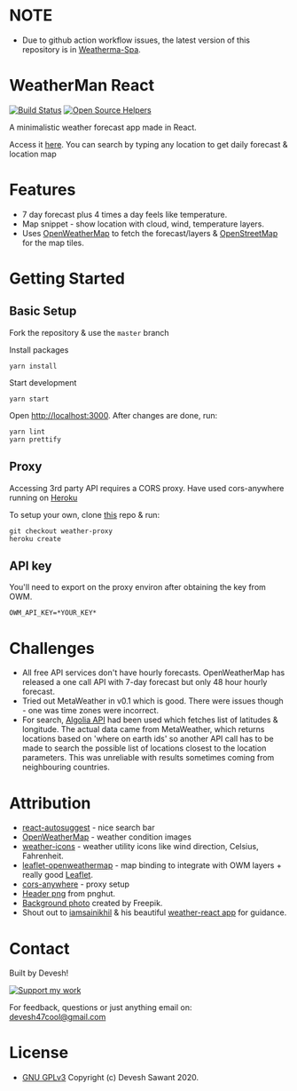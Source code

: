 # NOTE
- Due to github action workflow issues, the latest version of this repository is in [Weatherma-Spa](https://github.com/dsaw/weatherman-spa).

# WeatherMan React
[![Build Status](https://travis-ci.org/dsaw/weatherman-react.svg?branch=master)](https://travis-ci.org/github/dsaw/weatherman-react)
[![Open Source Helpers](https://www.codetriage.com/dsaw/weatherman-react/badges/users.svg)](https://www.codetriage.com/dsaw/weatherman-react)

A minimalistic weather forecast app made in React.

Access it [here](https://dsaw.github.io/weatherman-react/). You can search by typing any location to get daily forecast & location map

# Features
- 7 day forecast plus 4 times a day feels like temperature.
- Map snippet - show location with cloud, wind, temperature layers.
- Uses [OpenWeatherMap](https://openweathermap.org/) to fetch the forecast/layers & [OpenStreetMap](https://www.openstreetmap.org/about) for the map tiles.

# Getting Started

## Basic Setup

Fork the repository & use the `master` branch

Install packages
```
yarn install
```
Start development
```
yarn start
```
Open [http://localhost:3000](http://localhost:3000).
After changes are done, run:
```
yarn lint
yarn prettify
```

## Proxy
Accessing 3rd party API requires a CORS proxy. Have used cors-anywhere running on [Heroku](https://cors-proxy-serv.herokuapp.com/)

To setup your own, clone [this](https://github.com/dsaw/cors-anywhere) repo & run:
```
git checkout weather-proxy
heroku create
```

## API key
You'll need to export on the proxy environ after obtaining the key from OWM.
```
OWM_API_KEY=*YOUR_KEY*
```

# Challenges
- All free API services don't have hourly forecasts. OpenWeatherMap has released a one call API with 7-day forecast but only 48 hour hourly forecast.
- Tried out MetaWeather in v0.1 which is good. There were issues though - one was time zones were incorrect.
- For search, [Algolia API](https://www.algolia.com/doc/rest-api/search/) had been used which fetches list of latitudes & longitude. The actual data came from MetaWeather, which returns locations based on 'where on earth ids' so another API call has to be made to search the possible list of locations closest to the location parameters. This was unreliable with results sometimes coming from neighbouring countries.

# Attribution
- [react-autosuggest](http://react-autosuggest.js.org/) - nice search bar
- [OpenWeatherMap]() - weather condition images
- [weather-icons](https://erikflowers.github.io/weather-icons/) - weather utility icons like wind direction, Celsius, Fahrenheit.
- [leaflet-openweathermap](https://github.com/buche/leaflet-openweathermap) - map binding to integrate with OWM layers + really good [Leaflet](https://leafletjs.com/).
- [cors-anywhere](https://github.com/Rob--W/cors-anywhere) - proxy setup
- [Header png](https://pnghut.com/png/kEWKsWGE3x/cartoon-cloud-meteorological-phenomenon-transparent-png) from pnghut.
- [Background photo](https://www.freepik.com/photos/background) created by Freepik. 
- Shout out to [iamsainikhil](https://github.com/iamsainikhil/weather-react) & his beautiful [weather-react app](https://github.com/iamsainikhil/weather-react) for guidance.

# Contact
Built by Devesh!

[![Support my work](https://cdn.buymeacoffee.com/buttons/default-blue.png)](https://www.buymeacoffee.com/dsawthewhat)

For feedback, questions or just anything email on: [devesh47cool@gmail.com](devesh47cool@gmail.com)

# License
- [GNU GPLv3](https://www.gnu.org/licenses/quick-guide-gplv3.html) Copyright (c) Devesh Sawant 2020.
